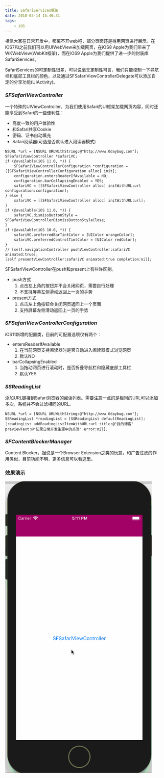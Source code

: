 ```yaml
---
title: SafariServices框架
date: 2018-03-14 15:46:51
tags:
	- iOS
---
```


相信大家在日常开发中，都离不开web吧，部分页面还是得用网页进行展示。在iOS7和之前我们可以用UIWebView来加载网页，在iOS8 Apple为我们带来了WKWebView(WebKit框架)，而在iOS9 Apple为我们提供了进一步的封装库SafariServices。

SafariServices的可定制性很差，可以说毫无定制性可言，我们只能控制一下导航栏和底部工具栏的颜色，以及通过SFSafariViewControllerDelegate可以添加自定的分享功能(UIActivity)。

### ***SFSafariViewController***

一个特殊的UIViewController，为我们使用Safari的UI框架加载网页内容，同时还能享受到Safari的一些便利性：
- 高度一致的用户体验性
- 和Safari共享Cookie
- 密码、证书自动填充
- Safari阅读器(可选是否默认进入阅读器模式)

```ObjC
NSURL *url = [NSURL URLWithString:@"http://www.0daybug.com"];
SFSafariViewController *safariVC;
if (@available(iOS 11.0, *)) {
    SFSafariViewControllerConfiguration *configuration = [[SFSafariViewControllerConfiguration alloc] init];
    configuration.entersReaderIfAvailable = NO;
    configuration.barCollapsingEnabled = YES;
    safariVC = [[SFSafariViewController alloc] initWithURL:url configuration:configuration];
} else {
    safariVC = [[SFSafariViewController alloc] initWithURL:url];
}
if (@available(iOS 11.0, *)) {
    safariVC.dismissButtonStyle = SFSafariViewControllerDismissButtonStyleClose;
}
if (@available(iOS 10.0, *)) {
    safariVC.preferredBarTintColor = [UIColor orangeColor];
    safariVC.preferredControlTintColor = [UIColor redColor];
}
// [self.navigationController pushViewController:safariVC animated:true];
[self presentViewController:safariVC animated:true completion:nil];
```

SFSafariViewController在push和present上有些许区别。
- push方式
	1. 点击左上角的按钮并不会关闭网页，需要自行处理
	2. 不支持屏幕左侧滑动返回上一页的手势
- present方式
	1. 点击左上角按钮会关闭网页返回上一个页面
	2. 支持屏幕左侧滑动返回上一页的手势


### ***SFSafariViewControllerConfiguration***

iOS11新增的配置类，目前的可配置选项仅有两个：
- entersReaderIfAvailable
	1. 在当前网页支持阅读器时是否自动进入阅读器模式浏览网页
	2. 默认NO
- barCollapsingEnabled
	1. 当拖动网页进行滚动时，是否折叠导航栏和隐藏底部工具栏
	2. 默认YES

### ***SSReadingList***

添加URL链接到Safari浏览器的阅读列表。需要注意一点的是相同的URL可以添加多次，系统并不会过滤相同的URL。

```ObjC
NSURL *url = [NSURL URLWithString:@"http://www.0daybug.com"];
SSReadingList *readingList = [SSReadingList defaultReadingList];
[readingList addReadingListItemWithURL:url title:@"我的博客" previewText:@"记录日常开发生涯中的点滴" error:nil];
```

### ***SFContentBlockerManager***

Content Blocker，据说是一个Browser Extension之类的玩意，和广告过滤的作用类似，目前功能不明，更多信息可以看[这里](https://webkit.org/blog/3476/content-blockers-first-look/)。

### 效果演示

![GIF](/images/201802/SafariServices.gif)

